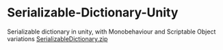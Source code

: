 # Serializable-Dictionary-Unity
Serializable dictionary in unity, with Monobehaviour and Scriptable Object variations
[SerializableDictionary.zip](https://github.com/Eduard-Malxa/Serializable-Dictionary-Unity/files/11429343/SerializableDictionary.zip)
